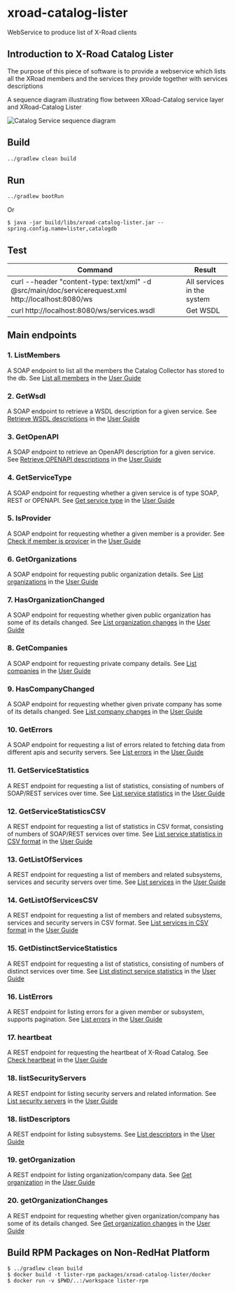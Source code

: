 # xroad-catalog-lister

WebService to produce list of X-Road clients

## Introduction to X-Road Catalog Lister

The purpose of this piece of software is to provide a webservice which lists all the XRoad members and the services they provide together with services descriptions

A sequence diagram illustrating flow between XRoad-Catalog service layer and XRoad-Catalog Lister

![Catalog Service sequence diagram](sequence_diagram_catalog_service.png)


## Build
```sh
../gradlew clean build
```

## Run
```sh
../gradlew bootRun
```

Or

    $ java -jar build/libs/xroad-catalog-lister.jar --spring.config.name=lister,catalogdb


## Test

| Command                                                                                             |           Result            |
|-----------------------------------------------------------------------------------------------------|-----------------------------|
| curl --header "content-type: text/xml" -d @src/main/doc/servicerequest.xml http://localhost:8080/ws |  All services in the system |
| curl http://localhost:8080/ws/services.wsdl                                                         |  Get WSDL                   |

## Main endpoints

### 1. ListMembers

A SOAP endpoint to list all the members the Catalog Collector has stored to the db.
See [List all members](../xroad_catalog_user_guide.md#3231-list-all-members) in the [User Guide](../xroad_catalog_user_guide.md#license)

### 2. GetWsdl

A SOAP endpoint to retrieve a WSDL description for a given service.
See [Retrieve WSDL descriptions](../xroad_catalog_user_guide.md#3232-retrieve-wsdl-descriptions) in the [User Guide](../xroad_catalog_user_guide.md#license)

### 3. GetOpenAPI

A SOAP endpoint to retrieve an OpenAPI description for a given service.
See [Retrieve OPENAPI descriptions](../xroad_catalog_user_guide.md#3233-retrieve-openapi-descriptions) in the [User Guide](../xroad_catalog_user_guide.md#license)

### 4. GetServiceType

A SOAP endpoint for requesting whether a given service is of type SOAP, REST or OPENAPI.
See [Get service type](../xroad_catalog_user_guide.md#3234-get-service-type) in the [User Guide](../xroad_catalog_user_guide.md#license)

### 5. IsProvider

A SOAP endpoint for requesting whether a given member is a provider.
See [Check if member is provicer](../xroad_catalog_user_guide.md#3235-check-if-member-is-provider) in the [User Guide](../xroad_catalog_user_guide.md#license)

### 6. GetOrganizations

A SOAP endpoint for requesting public organization details.
See [List organizations](../xroad_catalog_user_guide.md#3236-list-organizations) in the [User Guide](../xroad_catalog_user_guide.md#license)

### 7. HasOrganizationChanged

A SOAP endpoint for requesting whether given public organization has some of its details changed.
See [List organization changes](../xroad_catalog_user_guide.md#3237-list-organization-changes) in the [User Guide](../xroad_catalog_user_guide.md#license)

### 8. GetCompanies

A SOAP endpoint for requesting private company details.
See [List companies](../xroad_catalog_user_guide.md#3238-list-companies) in the [User Guide](../xroad_catalog_user_guide.md#license)

### 9. HasCompanyChanged

A SOAP endpoint for requesting whether given private company has some of its details changed.
See [List company changes](../xroad_catalog_user_guide.md#3239-list-company-changes) in the [User Guide](../xroad_catalog_user_guide.md#license)

### 10. GetErrors

A SOAP endpoint for requesting a list of errors related to fetching data from different apis and security servers.
See [List errors](../xroad_catalog_user_guide.md#32310-list-errors) in the [User Guide](../xroad_catalog_user_guide.md#license)

### 11. GetServiceStatistics

A REST endpoint for requesting a list of statistics, consisting of numbers of SOAP/REST services over time.
See [List service statistics](../xroad_catalog_user_guide.md#32311-list-service-statistics) in the [User Guide](../xroad_catalog_user_guide.md#license)

### 12. GetServiceStatisticsCSV

A REST endpoint for requesting a list of statistics in CSV format, consisting of numbers of SOAP/REST services over time.
See [List service statistics in CSV format](../xroad_catalog_user_guide.md#32312-list-service-statistics-in-csv-format) in the [User Guide](../xroad_catalog_user_guide.md#license)

### 13. GetListOfServices

A REST endpoint for requesting a list of members and related subsystems, services and security servers over time.
See [List services](../xroad_catalog_user_guide.md#32313-list-services) in the [User Guide](../xroad_catalog_user_guide.md#license)

### 14. GetListOfServicesCSV

A REST endpoint for requesting a list of members and related subsystems, services and security servers in CSV format.
See [List services in CSV format](../xroad_catalog_user_guide.md#32314-list-services-in-csv-format) in the [User Guide](../xroad_catalog_user_guide.md#license)

### 15. GetDistinctServiceStatistics

A REST endpoint for requesting a list of statistics, consisting of numbers of distinct services over time.
See [List distinct service statistics](../xroad_catalog_user_guide.md#32316-list-distinct-service-statistics) in the [User Guide](../xroad_catalog_user_guide.md#license)

### 16. ListErrors

A REST endpoint for listing errors for a given member or subsystem, supports pagination.
See [List errors](../xroad_catalog_user_guide.md#32317-list-errors) in the [User Guide](../xroad_catalog_user_guide.md#license)

### 17. heartbeat

A REST endpoint for requesting the heartbeat of X-Road Catalog.
See [Check heartbeat](../xroad_catalog_user_guide.md#32315-check-heartbeat) in the [User Guide](../xroad_catalog_user_guide.md#license)


### 18. listSecurityServers

A REST endpoint for listing security servers and related information.
See [List security servers](../xroad_catalog_user_guide.md#32318-list-security-servers) in the [User Guide](../xroad_catalog_user_guide.md#license)

### 18. listDescriptors

A REST endpoint for listing subsystems.
See [List descriptors](../xroad_catalog_user_guide.md#32319-list-descriptors) in the [User Guide](../xroad_catalog_user_guide.md#license)

### 19. getOrganization

A REST endpoint for listing organization/company data.
See [Get organization](../xroad_catalog_user_guide.md#32320-get-organization) in the [User Guide](../xroad_catalog_user_guide.md#license)

### 20. getOrganizationChanges

A REST endpoint for requesting whether given organization/company has some of its details changed.
See [Get organization changes](../xroad_catalog_user_guide.md#32321-get-organization-changes) in the [User Guide](../xroad_catalog_user_guide.md#license)

## Build RPM Packages on Non-RedHat Platform
 
    $ ../gradlew clean build
    $ docker build -t lister-rpm packages/xroad-catalog-lister/docker
    $ docker run -v $PWD/..:/workspace lister-rpm




